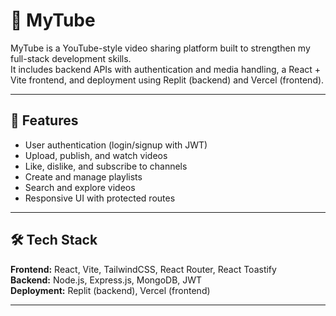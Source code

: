 # 🎥 MyTube  

MyTube is a YouTube-style video sharing platform built to strengthen my full-stack development skills.  
It includes backend APIs with authentication and media handling, a React + Vite frontend, and deployment using Replit (backend) and Vercel (frontend).  

---

## 🚀 Features  
- User authentication (login/signup with JWT)  
- Upload, publish, and watch videos  
- Like, dislike, and subscribe to channels  
- Create and manage playlists  
- Search and explore videos  
- Responsive UI with protected routes  

---

## 🛠️ Tech Stack  
**Frontend:** React, Vite, TailwindCSS, React Router, React Toastify  
**Backend:** Node.js, Express.js, MongoDB, JWT  
**Deployment:** Replit (backend), Vercel (frontend)  

---


